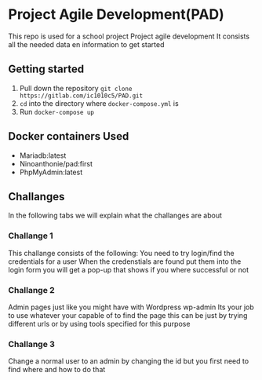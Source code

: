 # Project Agile Development(PAD)

This repo is used for a school project Project agile development 
It consists all the needed data en information to get started 
## Getting started

1.  Pull down the repository `git clone https://gitlab.com/ic1010c5/PAD.git`
2. `cd` into the directory where `docker-compose.yml` is
3. Run `docker-compose up`

## Docker containers Used

- Mariadb:latest
- Ninoanthonie/pad:first
- PhpMyAdmin:latest

## Challanges
In the following tabs we will explain what the challanges are about
### Challange 1 
This challange consists of the following:
You need to try login/find the credentials for a user
When the credenstials are found put them into the login form
you will get a pop-up that shows if you where successful or not

### Challange 2 
Admin pages just like you might have with Wordpress wp-admin
Its your job to use whatever your capable of to find the page
this can be just by trying different urls or by using tools specified for this purpose

### Challange 3
Change a normal user to an admin by changing the id 
but you first need to find where and how to do that

